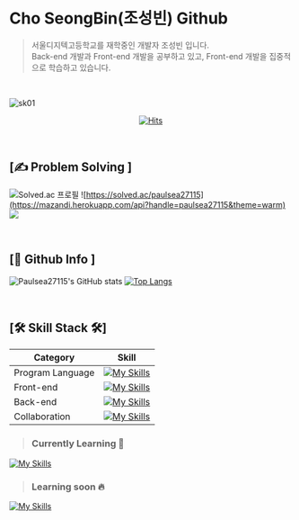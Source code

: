 # Cho SeongBin(조성빈) Github 
> 서울디지텍고등학교를 재학중인 개발자 조성빈 입니다. <br>
Back-end 개발과 Front-end 개발을 공부하고 있고, Front-end 개발을 집중적으로 학습하고 있습니다.

<br>

![sk01](https://github.com/paulsea27115/ReactStudy/assets/92620088/b940556e-ae02-4680-8bcc-ba9e40138bb0)

<div align="center">

[![Hits](https://hits.seeyoufarm.com/api/count/incr/badge.svg?url=https%3A%2F%2Fgithub.com%2Fpaulsea27115&count_bg=%2379C83D&title_bg=%23555555&icon=&icon_color=%23E7E7E7&title=hits&edge_flat=false)](https://hits.seeyoufarm.com)

</div>
<br>

## [✍ Problem Solving ]


![Solved.ac 프로필](http://mazassumnida.wtf/api/v2/generate_badge?boj=paulsea27115) ![https://solved.ac/paulsea27115](https://mazandi.herokuapp.com/api?handle=paulsea27115&theme=warm)
<a href="https://solved.ac/profile/paulsea27115"><img src="https://github-readme-solvedac-hyp3rflow.vercel.app/api/?handle=paulsea27115"></a><br>

<br>

## [📄 Github Info ]
![Paulsea27115's GitHub stats](https://github-readme-stats.vercel.app/api?username=paulsea27115&theme=radical&show_icons=true)
[![Top Langs](https://github-readme-stats.vercel.app/api/top-langs/?username=paulsea27115&langs_count=10&layout=compact&theme=dark)](https://github.com/paulsea27115)

<br>

## [🛠 Skill Stack 🛠]

|Category|Skill|
|---|---|
|Program Language|[![My Skills](https://skillicons.dev/icons?i=python,cpp,c,java)](https://skillicons.dev)|
|Front-end|[![My Skills](https://skillicons.dev/icons?i=html,css,js,ts,react)](https://skillicons.dev)|
|Back-end|[![My Skills](https://skillicons.dev/icons?i=nodejs,expressjs,mongodb)](https://skillicons.dev)|
|Collaboration|[![My Skills](https://skillicons.dev/icons?i=github)](https://skillicons.dev)|

> ### Currently Learning 🌊
[![My Skills](https://skillicons.dev/icons?i=react)](https://skillicons.dev)

> ### Learning soon 🔥
[![My Skills](https://skillicons.dev/icons?i=nextjs,fastapi)](https://skillicons.dev)


<!--
**paulsea27115/paulsea27115** is a ✨ _special_ ✨ repository because its `README.md` (this file) appears on your GitHub profile.

Here are some ideas to get you started:

- 🔭 I’m currently working on ...
- 🌱 I’m currently learning ...
- 👯 I’m looking to collaborate on ...
- 🤔 I’m looking for help with ...
- 💬 Ask me about ...
- 📫 How to reach me: ...
- 😄 Pronouns: ...
- ⚡ Fun fact: ...
-->

